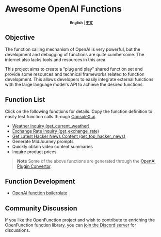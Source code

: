 # Awesome OpenAI Functions

<p align="center"><small><b>English | <a href="README-zh.md">中文</a></b></small></p>

## Objective

The function calling mechanism of OpenAI is very powerful, but the development and debugging of functions are quite cumbersome. The internet also lacks tools and resources in this area.

This project aims to create a "plug and play" shared function set and provide some resources and technical frameworks related to function development. This allows developers to easily integrate external functions with the large language model's API to achieve the desired functions.

## Function List

Click on the following functions for details. Copy the function definition to easily test function calls through [ConsoleX.ai](https://console.evalsone.com/).

* [Weather Inquiry (get_current_weather)](info/get_current_weather.md)
* [Exchange Rate Inquiry (get_exchange_rate)](info/get_exchange_rate.md)
* [Get Latest Hacker News Content (get_top_hacker_news)](info/get_top_hacker_news.md)
* Generate MidJourney prompts
* Quickly obtain video content summaries
* Inquire product prices

> **Note**
> Some of the above functions are generated through the [OpenAI Plugin Convertor](https://consolex.ai/plugins).

## Function Development
* [OpenAI function boilerplate](https://github.com/quentinzhang/OpenAI-function-boilerplate/tree/main)

## Community Discussion
If you like the OpenFunction project and wish to contribute to enriching the OpenFunction function library, you can [join the Discord server](https://discord.gg/JRcM2x4Rf) for discussions.
